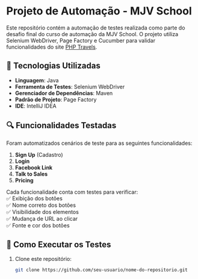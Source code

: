 # Projeto de Automação - MJV School  

Este repositório contém a automação de testes realizada como parte do desafio final do curso de automação da MJV School. O projeto utiliza Selenium WebDriver, Page Factory e Cucumber para validar funcionalidades do site [PHP Travels](https://phptravels.com/demo).  

## 📌 Tecnologias Utilizadas  
- **Linguagem**: Java  
- **Ferramenta de Testes**: Selenium WebDriver  
- **Gerenciador de Dependências**: Maven  
- **Padrão de Projeto**: Page Factory  
- **IDE**: IntelliJ IDEA  

## 🔍 Funcionalidades Testadas  
Foram automatizados cenários de teste para as seguintes funcionalidades:  
1. **Sign Up** (Cadastro)  
2. **Login**  
3. **Facebook Link**  
4. **Talk to Sales**  
5. **Pricing**  

Cada funcionalidade conta com testes para verificar:  
✅ Exibição dos botões  
✅ Nome correto dos botões  
✅ Visibilidade dos elementos  
✅ Mudança de URL ao clicar  
✅ Fonte e cor dos botões  

## 🚀 Como Executar os Testes  
1. Clone este repositório:  
   ```sh
   git clone https://github.com/seu-usuario/nome-do-repositorio.git
